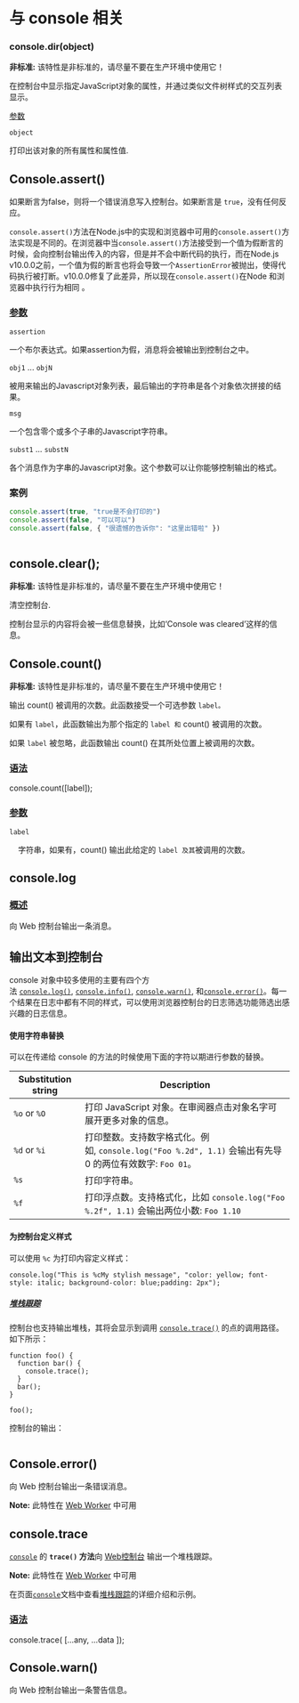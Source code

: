 # 与 console 相关

### console.dir(object)

**非标准:** 该特性是非标准的，请尽量不要在生产环境中使用它！

在控制台中显示指定JavaScript对象的属性，并通过类似文件树样式的交互列表显示。

[参数](https://developer.mozilla.org/zh-CN/docs/Web/API/Console/dir#%E5%8F%82%E6%95%B0 "Permalink to 参数")

`object`

打印出该对象的所有属性和属性值.

## Console.assert()

如果断言为false，则将一个错误消息写入控制台。如果断言是 `true`，没有任何反应。

`console.assert()`方法在Node.js中的实现和浏览器中可用的`console.assert()`方法实现是不同的。在浏览器中当`console.assert()`方法接受到一个值为假断言的时候，会向控制台输出传入的内容，但是并不会中断代码的执行，而在Node.js v10.0.0之前，一个值为假的断言也将会导致一个`AssertionError`被抛出，使得代码执行被打断。v10.0.0修复了此差异，所以现在`console.assert()`在Node 和浏览器中执行行为相同 。

### [参数](https://developer.mozilla.org/zh-CN/docs/Web/API/Console/assert#%E5%8F%82%E6%95%B0 "Permalink to 参数")

`assertion`

一个布尔表达式。如果assertion为假，消息将会被输出到控制台之中。

`obj1` ... `objN`

被用来输出的Javascript对象列表，最后输出的字符串是各个对象依次拼接的结果。

`msg`

一个包含零个或多个子串的Javascript字符串。

`subst1` ... `substN`

各个消息作为字串的Javascript对象。这个参数可以让你能够控制输出的格式。

### 案例

```javascript
console.assert(true, "true是不会打印的")
console.assert(false, "可以可以")
console.assert(false, { "很遗憾的告诉你": "这里出错啦" })
```

<img title="" src="./img/basic.jpg" alt="">

## console.clear();

**非标准:** 该特性是非标准的，请尽量不要在生产环境中使用它！

清空控制台.

控制台显示的内容将会被一些信息替换，比如‘Console was cleared’这样的信息。

## Console.count()

**非标准:** 该特性是非标准的，请尽量不要在生产环境中使用它！

输出 count() 被调用的次数。此函数接受一个可选参数 `label。`

如果有 `label`，此函数输出为那个指定的 `label 和` count() 被调用的次数。

如果 `label` 被忽略，此函数输出 count() 在其所处位置上被调用的次数。

### [语法](https://developer.mozilla.org/zh-CN/docs/Web/API/Console/count#%E8%AF%AD%E6%B3%95 "Permalink to 语法")

console.count([label]);

### [参数](https://developer.mozilla.org/zh-CN/docs/Web/API/Console/count#%E5%8F%82%E6%95%B0 "Permalink to 参数")

`label`

    字符串，如果有，count() 输出此给定的 `label 及其`被调用的次数。

## console.log

### [概述](https://developer.mozilla.org/zh-CN/docs/Web/API/Console/log#summary "Permalink to 概述")

向 Web 控制台输出一条消息。

## 输出文本到控制台

console 对象中较多使用的主要有四个方法 [`console.log()`](https://developer.mozilla.org/zh-CN/docs/Web/API/Console/log), [`console.info()`](https://developer.mozilla.org/zh-CN/docs/Web/API/Console/info), [`console.warn()`](https://developer.mozilla.org/zh-CN/docs/Web/API/Console/warn), 和[`console.error()`](https://developer.mozilla.org/zh-CN/docs/Web/API/Console/error)。每一个结果在日志中都有不同的样式，可以使用浏览器控制台的日志筛选功能筛选出感兴趣的日志信息。

#### 使用字符串替换

可以在传递给 console 的方法的时候使用下面的字符以期进行参数的替换。

| Substitution string | Description                                                                 |
| ------------------- | --------------------------------------------------------------------------- |
| `%o` or `%O`        | 打印 JavaScript 对象。在审阅器点击对象名字可展开更多对象的信息。                                      |
| `%d` or `%i`        | 打印整数。支持数字格式化。例如, `console.log("Foo %.2d", 1.1)` 会输出有先导 0 的两位有效数字: `Foo 01`。 |
| `%s`                | 打印字符串。                                                                      |
| `%f`                | 打印浮点数。支持格式化，比如 `console.log("Foo %.2f", 1.1)` 会输出两位小数: `Foo 1.10`           |

#### 为控制台定义样式

可以使用 `%c` 为打印内容定义样式：

```
console.log("This is %cMy stylish message", "color: yellow; font-style: italic; background-color: blue;padding: 2px");
```

##### [堆栈跟踪](https://developer.mozilla.org/zh-CN/docs/Web/API/Console#%E5%A0%86%E6%A0%88%E8%B7%9F%E8%B8%AA "Permalink to 堆栈跟踪")

控制台也支持输出堆栈，其将会显示到调用 [`console.trace()`](https://developer.mozilla.org/zh-CN/docs/Web/API/Console/trace) 的点的调用路径。如下所示：

```
function foo() {
  function bar() {
    console.trace();
  }
  bar();
}

foo();
```

控制台的输出：

<img title="" src="./img/basic-1.jpg" alt="">

## Console.error()

向 Web 控制台输出一条错误消息。

**Note:** 此特性在 [Web Worker](https://developer.mozilla.org/zh-CN/docs/Web/API/Web_Workers_API) 中可用

## console.trace

[`console`](https://developer.mozilla.org/zh-CN/docs/Web/API/Console) 的 **`trace()` 方法**向 [Web控制台](https://developer.mozilla.org/zh-cn/docs/Tools/Web_Console "Web Console") 输出一个堆栈跟踪。

**Note:** 此特性在 [Web Worker](https://developer.mozilla.org/zh-CN/docs/Web/API/Web_Workers_API) 中可用

在页面[`console`](https://developer.mozilla.org/zh-CN/docs/Web/API/Console)文档中查看[堆栈跟踪](https://developer.mozilla.org/zh-CN/docs/Web/API/Console#%e5%a0%86%e6%a0%88%e8%b7%9f%e8%b8%aa "zh-cn/DOM/console#Stack_traces")的详细介绍和示例。

### [语法](https://developer.mozilla.org/zh-CN/docs/Web/API/Console/trace#syntax "Permalink to 语法")

console.trace( [...any, ...data ]);

## Console.warn()

向 Web 控制台输出一条警告信息。
